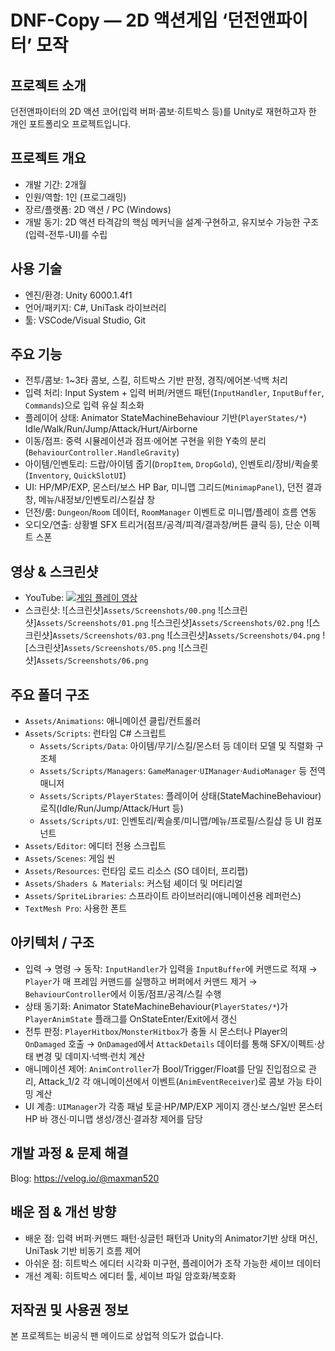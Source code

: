 # DNF-Copy — 2D 액션게임 ‘던전앤파이터’ 모작

## 프로젝트 소개

던전앤파이터의 2D 액션 코어(입력 버퍼·콤보·히트박스 등)를 Unity로 재현하고자 한 개인 포트폴리오 프로젝트입니다.

## 프로젝트 개요

- 개발 기간: 2개월
- 인원/역할: 1인 (프로그래밍)
- 장르/플랫폼: 2D 액션 / PC (Windows)
- 개발 동기: 2D 액션 타격감의 핵심 메커닉을 설계·구현하고, 유지보수 가능한 구조(입력-전투-UI)를 수립

## 사용 기술

- 엔진/환경: Unity 6000.1.4f1
- 언어/패키지: C#, UniTask 라이브러리
- 툴: VSCode/Visual Studio, Git

## 주요 기능

- 전투/콤보: 1~3타 콤보, 스킬, 히트박스 기반 판정, 경직/에어본·넉백 처리
- 입력 처리: Input System + 입력 버퍼/커맨드 패턴(`InputHandler`, `InputBuffer`, `Commands`)으로 입력 유실 최소화
- 플레이어 상태: Animator StateMachineBehaviour 기반(`PlayerStates/*`) Idle/Walk/Run/Jump/Attack/Hurt/Airborne
- 이동/점프: 중력 시뮬레이션과 점프·에어본 구현을 위한 Y축의 분리(`BehaviourController.HandleGravity`)
- 아이템/인벤토리: 드랍/아이템 줍기(`DropItem`, `DropGold`), 인벤토리/장비/퀵슬롯(`Inventory`, `QuickSlotUI`)
- UI: HP/MP/EXP, 몬스터/보스 HP Bar, 미니맵 그리드(`MinimapPanel`), 던전 결과 창, 메뉴/내정보/인벤토리/스킬샵 창
- 던전/룸: `Dungeon`/`Room` 데이터, `RoomManager` 이벤트로 미니맵/플레이 흐름 연동
- 오디오/연출: 상황별 SFX 트리거(점프/공격/피격/결과창/버튼 클릭 등), 단순 이펙트 스폰

## 영상 & 스크린샷

- YouTube: [![게임 플레이 영상](https://img.youtube.com/vi/WTC44ryTkNE/0.jpg)](https://www.youtube.com/watch?v=WTC44ryTkNE)
- 스크린샷:
  ![스크린샷]`Assets/Screenshots/00.png`
  ![스크린샷]`Assets/Screenshots/01.png`
  ![스크린샷]`Assets/Screenshots/02.png`
  ![스크린샷]`Assets/Screenshots/03.png`
  ![스크린샷]`Assets/Screenshots/04.png`
  ![스크린샷]`Assets/Screenshots/05.png`
  ![스크린샷]`Assets/Screenshots/06.png`

## 주요 폴더 구조

- `Assets/Animations`: 애니메이션 클립/컨트롤러
- `Assets/Scripts`: 런타임 C# 스크립트
  - `Assets/Scripts/Data`: 아이템/무기/스킬/몬스터 등 데이터 모델 및 직렬화 구조체
  - `Assets/Scripts/Managers`: `GameManager`·`UIManager`·`AudioManager` 등 전역 매니저
  - `Assets/Scripts/PlayerStates`: 플레이어 상태(StateMachineBehaviour) 로직(Idle/Run/Jump/Attack/Hurt 등)
  - `Assets/Scripts/UI`: 인벤토리/퀵슬롯/미니맵/메뉴/프로필/스킬샵 등 UI 컴포넌트
- `Assets/Editor`: 에디터 전용 스크립트
- `Assets/Scenes`: 게임 씬
- `Assets/Resources`: 런타임 로드 리소스 (SO 데이터, 프리팹)
- `Assets/Shaders & Materials`: 커스텀 셰이더 및 머티리얼
- `Assets/SpriteLibraries`: 스프라이트 라이브러리(애니메이션용 레퍼런스)
- `TextMesh Pro`: 사용한 폰트

## 아키텍처 / 구조

- 입력 → 명령 → 동작: `InputHandler`가 입력을 `InputBuffer`에 커맨드로 적재 → `Player`가 매 프레임 커맨드를 실행하고 버퍼에서 커맨드 제거 → `BehaviourController`에서 이동/점프/공격/스킬 수행
- 상태 동기화: Animator StateMachineBehaviour(`PlayerStates/*`)가 `PlayerAnimState` 플래그를 OnStateEnter/Exit에서 갱신
- 전투 판정: `PlayerHitbox`/`MonsterHitbox`가 충돌 시 몬스터나 Player의 `OnDamaged` 호출 → `OnDamaged`에서 `AttackDetails` 데이터를 통해 SFX/이펙트·상태 변경 및 데미지·넉백·런치 계산
- 애니메이션 제어: `AnimController`가 Bool/Trigger/Float를 단일 진입점으로 관리, Attack_1/2 각 애니메이션에서 이벤트(`AnimEventReceiver`)로 콤보 가능 타이밍 계산
- UI 계층: `UIManager`가 각종 패널 토글·HP/MP/EXP 게이지 갱신·보스/일반 몬스터 HP 바 갱신·미니맵 생성/갱신·결과창 제어를 담당

## 개발 과정 & 문제 해결

Blog: https://velog.io/@maxman520

## 배운 점 & 개선 방향

- 배운 점: 입력 버퍼·커맨드 패턴·싱글턴 패턴과 Unity의 Animator기반 상태 머신, UniTask 기반 비동기 흐름 제어
- 아쉬운 점: 히트박스 에디터 시각화 미구현, 플레이어가 조작 가능한 세이브 데이터
- 개선 계획: 히트박스 에디터 툴, 세이브 파일 암호화/복호화

## 저작권 및 사용권 정보

본 프로젝트는 비공식 팬 메이드로 상업적 의도가 없습니다.
